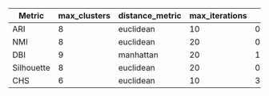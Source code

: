 | Metric | max_clusters | distance_metric | max_iterations | Best Value |
|---|---|---|---|---|
| ARI | 8 | euclidean | 10 | 0.5269926306699586 |
| NMI | 8 | euclidean | 20 | 0.655127699318 |
| DBI | 9 | manhattan | 20 | 1.2911371035056172 |
| Silhouette | 8 | euclidean | 20 | 0.3107886839623151 |
| CHS | 6 | euclidean | 10 | 3361.040417079456 |